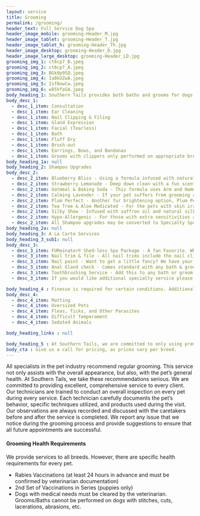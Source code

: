```yaml
---
layout: service
title: Grooming
permalink: /grooming/
header_text: Full Service Dog Spa
header_image_mobile: grooming-Header_M.jpg
header_image_tablet: grooming-Header_T.jpg
header_image_tablet_h: grooming-Header_Th.jpg
header_image_desktop: grooming-Header_D.jpg
header_image_large_desktop: grooming-Header_LD.jpg
grooming_img_1: ct6cp7_B.jpeg
grooming_img_2: ct6cp7_A.jpeg
grooming_img_3: BGk9p9SQ.jpeg
grooming_img_4: Ia8kUZwA.jpeg
grooming_img_5: Isf8owCw.jpeg
grooming_img_6: w85VfaSA.jpeg
body_heading_1: Southern Tails provides both baths and grooms for dogs. Every service includes the following steps
body_desc_1:
  - desc_1_item: Consultation
  - desc_1_item: Ear Cleaning
  - desc_1_item: Nail Clipping & Filing
  - desc_1_item: Gland Expression
  - desc_1_item: Facial (Tearless)
  - desc_1_item: Bath
  - desc_1_item: Fluff Dry
  - desc_1_item: Brush-out
  - desc_1_item: Earrings, Bows, and Bandanas
  - desc_1_item: Grooms with clippers only performed on appropriate breeds and are tailored to our clients’ requests
body_heading_1a: null
body_heading_2: Shampoo Upgrades
body_desc_2:
  - desc_2_item: Blueberry Bliss - Using a formula infused with natural ingredients, this will leave your pets fur healthy, clean, bright, and yummy smelling!
  - desc_2_item: Strawberry Lemonade - Deep down clean with a fun scent that lasts for days.
  - desc_2_item: Oatmeal & Baking Soda - This formula uses Arm and Hammer baking soda, aloe vera, and a blend of natural colloidal oatmeal. This is a great choice for any pet for a deep, rich smell of clean, as well as a great product to soothe skin flare-ups, and maintain healthy, nourished skin.
  - desc_2_item: Calming Lavender - If your pet suffers from grooming anxiety or is a little stressed, this chamomile enriched formula will not only calm, but leave them feeling fresh and clean.
  - desc_2_item: Plum Perfect - Another fur brightening option, Plum Perfect is formulated to provide a deep down clean and a shiny manageable bright coat.
  - desc_2_item: Tea Tree & Aloe Medicated - For the pets with skin irritations, this veterinarian recommended formula is infused with aloe vera and tea tree oil to soothe their skin.
  - desc_2_item: Silky Show - Infused with saffron oil and natural silk protein, this is made for the pet that can use a little extra sheen and moisture in their fur. Leaves the fur looking show stopping beautiful.
  - desc_2_item: Hypo-Allergenic - For those with extra sensitivities and allergies, we recommend this gentle tear-free solution.
  - desc_2_item: All Shampoo upgrades may be converted to Specialty Spas by adding a tooth brushing
body_heading_2a: null
body_heading_3: A La Carte Services
body_heading_3_sub1: null
body_desc_3:
  - desc_3_item: FURminator® Shed-less Spa Package - A fan Favorite. When your pet sheds, leave it to us to take care of the excess fur. This formula helps pull an excess of up to 90% of the loose undercoat when used regularly. No parabens or chemical dyes included.
  - desc_3_item: Nail trim & file - All nail trims include the nail clipping or the grinding of the nails, and are essential to keeping your pet healthy. No appointment necessary.
  - desc_3_item: Nail paint - Want to get a little fancy? We have your pet covered for that special occasion.
  - desc_3_item: Anal Gland check - Comes standard with any bath & groom, but can be done quickly without either service. The glands will be express and any abnormalities will be reported to the owner.
  - desc_3_item: Toothbrushing Service - Add this to any bath or groom to complete the spa experience!
  - desc_3_item: If you would like additional specialty service please ask!

body_heading_4 : Finesse is required for certain conditions. Additional fees will be charged for
body_desc_4:
  - desc_4_item: Matting
  - desc_4_item: Oversized Pets
  - desc_4_item: Fleas, Ticks, and Other Parasites
  - desc_4_item: Difficult Temperament
  - desc_4_item: Sedated Animals

body_heading_links : null

body_heading_5 : At Southern Tails, we are committed to only using premium products during their appointment. We dedicate ourselves to providing a professional, safe and clean state-of-the-art facility. We strive to offer clients an experience with only highly-knowledgeable and well-trained professionals.
body_cta : Give us a call for pricing, as prices vary per breed.
---
```

All specialists in the pet industry recommend regular grooming. This service not only assists with the overall appearance, but also, with the pet’s general health. At Southern Tails, we take these recommendations serious. We are committed to providing excellent, comprehensive service to every client. Our technicians are trained to conduct an overall inspection on every pet during every service. Each technician carefully documents the pet’s behavior, specific techniques utilized, and products used during the visit. Our observations are always recorded and discussed with the caretakers before and after the service is completed. We report any issue that we notice during the grooming process and provide suggestions to ensure that all future appointments are successful.

#### Grooming Health Requirements

We provide services to all breeds. However, there are specific health requirements for every pet.
- Rabies Vaccinations (at least 24 hours in advance and must be confirmed by veterinarian documentation)
- 2nd Set of Vaccinations in Series (puppies only)
- Dogs with medical needs must be cleared by the veterinarian. Grooms/Baths cannot be performed on dogs with stitches, cuts, lacerations, abrasions, etc.

